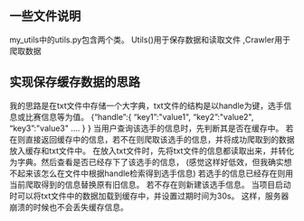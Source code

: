 ## 一些文件说明
my_utils中的utils.py包含两个类。 Utils()用于保存数据和读取文件 ,Crawler用于爬取数据


## 实现保存缓存数据的思路
我的思路是在txt文件中存储一个大字典，txt文件的结构是以handle为键，选手信息或比赛信息等为值。
{“handle”:{
“key1”:"value1",
“key2”:"value2",
“key3”:"value3"
....
}
}
当用户查询该选手的信息时，先判断其是否在缓存中。
若在则直接返回缓存中的信息，若不在则爬取该选手的信息，并将成功爬取到的数据放入缓存和txt文件中。
在放入txt文件时，先将txt文件的信息都读取出来，并转化为字典。然后查看是否已经存下了该选手的信息，
(感觉这样好低效，但我确实想不起来该怎么在文件中根据handle检索得到选手信息)
若选手的信息已经存在则用当前爬取得到的信息替换原有旧信息。
若不存在则新建该选手信息。
当项目启动时可以将txt文件中的数据加载到缓存中，并设置过期时间为30s。
这样，服务器崩溃的时候也不会丢失缓存信息。


